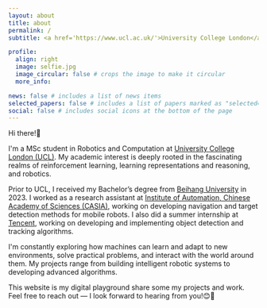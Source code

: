 ```yaml
---
layout: about
title: about
permalink: /
subtitle: <a href='https://www.ucl.ac.uk/'>University College London</a>, <a href='https://www.ucl.ac.uk/computer-science/'>Dept of Computer Science</a>

profile:
  align: right
  image: selfie.jpg
  image_circular: false # crops the image to make it circular
  more_info: 

news: false # includes a list of news items
selected_papers: false # includes a list of papers marked as "selected={true}"
social: false # includes social icons at the bottom of the page
---
```


Hi there!👋 

I'm a MSc student in Robotics and Computation at [University College London (UCL)](https://www.ucl.ac.uk). My academic interest is deeply rooted in the fascinating realms of reinforcement learning, learning representations and reasoning, and robotics. 

Prior to UCL, I received my Bachelor’s degree from [Beihang University](https://ev.buaa.edu.cn) in 2023. I worked as a research assistant at [Institute of Automation, Chinese Academy of Sciences (CASIA)](http://english.ia.cas.cn), working on developing navigation and target detection methods for mobile robots. I also did a summer internship at [Tencent](https://www.tencentcloud.com), working on developing and implementing object detection and tracking algorithms.

I'm constantly exploring how machines can learn and adapt to new environments, solve practical problems, and interact with the world around them. My projects range from building intelligent robotic systems to developing advanced algorithms.

This website is my digital playground share some my projects and work. Feel free to reach out — I look forward to hearing from you!😊🤖